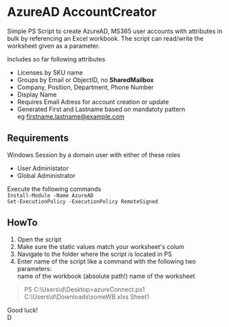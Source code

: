 # AzureAD AccountCreator
Simple PS Script to create AzureAD, MS365 user accounts with attributes in bulk by referencing an Excel workbook. The script can read/write the worksheet given as a parameter. 

Includes so far following attributes

- Licenses by SKU name
- Groups by Email or ObjectID, no **SharedMailbox**
- Company, Position, Department, Phone Number
- Display Name
- Requires Email Adress for account creation or update
- Generated First and Lastname based on mandatoty pattern\
eg firstname.lastname@example.com


## Requirements ##
Windows Session by a domain user with either of these roles
- User Administator 
- Global Administrator

Execute the following commands\
`Install-Module -Name AzureAD`\
`Set-ExecutionPolicy -ExecutionPolicy RemoteSigned`

## HowTo ##
1) Open the script
2) Make sure the static values match your worksheet's colum
3) Navigate to the folder where the script is located in PS
4) Enter name of the script like a command with the following two parameters:\
    name of the workbook (absolute path!) name of the worksheet

> PS C:\Users\d\Desktop>azureConnect.ps1 C:\Users\d\Downloads\someWB.xlxs Sheet1

Good luck!\
D




